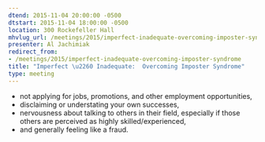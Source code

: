 ```yaml
---
dtend: 2015-11-04 20:00:00 -0500
dtstart: 2015-11-04 18:00:00 -0500
location: 300 Rockefeller Hall
mhvlug_url: /meetings/2015/imperfect-inadequate-overcoming-imposter-syndrome
presenter: Al Jachimiak
redirect_from:
- /meetings/2015/imperfect-inadequate-overcoming-imposter-syndrome
title: "Imperfect \u2260 Inadequate:  Overcoming Imposter Syndrome"
type: meeting
---
```


- not applying for jobs, promotions, and other employment opportunities,
- disclaiming or understating your own successes,
- nervousness about talking to others in their field, especially if those others are perceived as highly skilled/experienced,
- and generally feeling like a fraud.